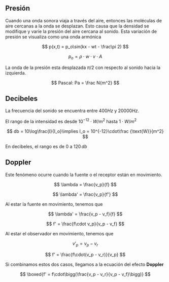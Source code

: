 ## Presión

Cuando una onda sonora viaja a través del aire, entonces las moléculas de aire cercanas a la onda se desplazan. Esto causa que la densidad se modifique y varíe la presión del aire cercana al sonido. Esta variación de presión se visualiza como una onda armónica

$$
p(x,t) = p_o\sin(kx - wt - \frac\pi 2)
$$

$$
p_o = \rho\cdot w\cdot v\cdot A
$$

La onda de la presión esta desplazada $\pi/2$ con respecto al sonido hacia la izquierda.

$$
Pascal: Pa = \frac N{m^2}
$$

## Decibeles

La frecuencia del sonido se encuentra entre $400Hz$ y $20000Hz$.

El rango de la intensidad es desde $10^{-12}\cdot W /m^2$ hasta $1\cdot W/m^2$

$$
db = 10\log\frac{I}{I_o}\implies I_o = 10^{-12}\cdot\frac {\text{W}}{m^2}
$$

En decibeles, el rango es de $0$ a $120\,db$

## Doppler

Este fenómeno ocurre cuando la fuente o el receptor están en movimiento.

$$
\lambda = \frac{v_p}{f}
$$

$$
\lambda' = \frac{v_p}{f'}
$$

Al estar la fuente en movimiento, tenemos que

$$
\lambda' = \frac{v_p - v_f}{f}
$$

$$
f' = \frac{f\cdot v_p}{v_p - v_f}
$$

Al estar el observador en movimiento, tenemos que

$$
v'_p = v_p - v_r 
$$

$$
f' = \frac{f\cdot(v_p - v_r)}{v_p}
$$

Si combinamos estos dos casos, llegamos a la ecuación del efecto **Doppler**

$$
\boxed{f' = f\cdot\bigg(\frac{v_p - v_r}{v_p - v_f}\bigg)}
$$
